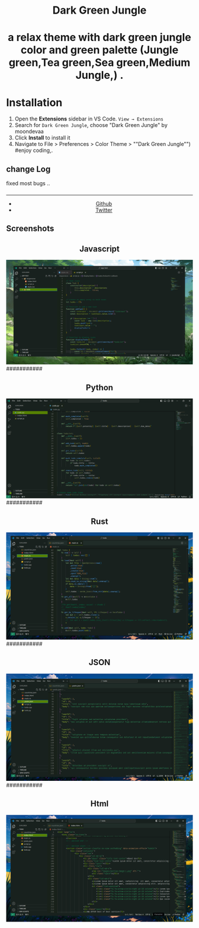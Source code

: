 <div align="center">

# Dark Green Jungle

# a relax theme with dark green jungle color and green palette (Jungle green,Tea green,Sea green,Medium Jungle,) .
</div>

# Installation

1. Open the **Extensions** sidebar in VS Code. `View → Extensions`
2. Search for `Dark Green Jungle`, choose "Dark Green Jungle" by moondevaa
3. Click **Install** to install it
4. Navigate to File > Preferences > Color Theme > ""Dark Green Jungle"")
#enjoy coding,.
## change Log
fixed most bugs ..
###
  <div align="center">
    <hr />
    <ul>
    <li> <a href="https://github.com/AaBbdev29">Github</a> </li>
    <li> <a href="https://twitter.com/imaginative_dev">Twitter</a></li>
    </ul>
  </div>

## Screenshots
 <div align="center">
    <h2>Javascript</h2>
    <img src="https://raw.githubusercontent.com/AaBbdev29/Dark-Green-Jungle/main/green.jpg" alt="green">
</div>
###########
<div align="center">
    <h2>Python</h2>
    <img src="https://raw.githubusercontent.com/AaBbdev29/Dark-Green-Jungle/main/py.png" alt="python">
</div>
###########
<div align="center">
    <h2>Rust</h2>
    <img src="https://github.com/AaBbdev29/Dark-Green-Jungle/blob/main/screenshots/rust.png?raw=true" alt="rust">
</div>
###########
<div align="center">
    <h2>JSON</h2>
    <img src="https://github.com/AaBbdev29/Dark-Green-Jungle/blob/main/screenshots/json.png?raw=true" alt="json">
</div>
###########
<div align="center">
    <h2>Html</h2>
    <img src="https://github.com/AaBbdev29/Dark-Green-Jungle/blob/main/screenshots/html.png?raw=true" alt="html">
</div>
